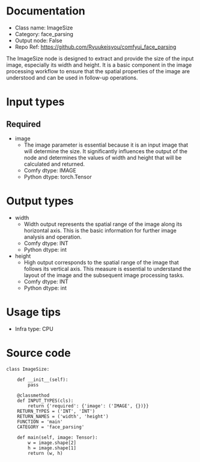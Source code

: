 # Documentation
- Class name: ImageSize
- Category: face_parsing
- Output node: False
- Repo Ref: https://github.com/Ryuukeisyou/comfyui_face_parsing

The ImageSize node is designed to extract and provide the size of the input image, especially its width and height. It is a basic component in the image processing workflow to ensure that the spatial properties of the image are understood and can be used in follow-up operations.

# Input types
## Required
- image
    - The image parameter is essential because it is an input image that will determine the size. It significantly influences the output of the node and determines the values of width and height that will be calculated and returned.
    - Comfy dtype: IMAGE
    - Python dtype: torch.Tensor

# Output types
- width
    - Width output represents the spatial range of the image along its horizontal axis. This is the basic information for further image analysis and operation.
    - Comfy dtype: INT
    - Python dtype: int
- height
    - High output corresponds to the spatial range of the image that follows its vertical axis. This measure is essential to understand the layout of the image and the subsequent image processing tasks.
    - Comfy dtype: INT
    - Python dtype: int

# Usage tips
- Infra type: CPU

# Source code
```
class ImageSize:

    def __init__(self):
        pass

    @classmethod
    def INPUT_TYPES(cls):
        return {'required': {'image': ('IMAGE', {})}}
    RETURN_TYPES = ('INT', 'INT')
    RETURN_NAMES = ('width', 'height')
    FUNCTION = 'main'
    CATEGORY = 'face_parsing'

    def main(self, image: Tensor):
        w = image.shape[2]
        h = image.shape[1]
        return (w, h)
```